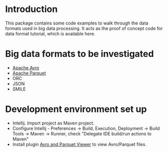 # Introduction
This package contains some code examples to walk through the data formats used in big 
data processing. It acts as the proof of concept code for data format tutorial, which is 
available here. 

# Big data formats to be investigated
 
* [Apache Avro](https://avro.apache.org/)
* [Apache Parquet](https://parquet.apache.org/)
* ORC
* JSON
* SMILE

# Development environment set up
* Intellij. Import project as Maven project. 
* Configure Intellij - Preferences -> Build, Execution, Deployment -> Build Tools -> Maven -> Runner, 
check "Delegate IDE build/run actions to Maven"
* Install plugin [Avro and Parquet Viewer](https://plugins.jetbrains.com/plugin/12281-avro-and-parquet-viewer) to view Avro/Parquet files. 